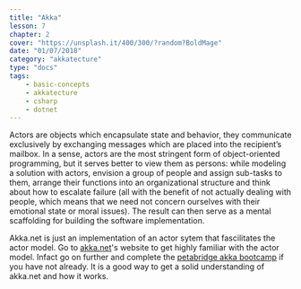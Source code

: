 ```yaml
---
title: "Akka"
lesson: 7
chapter: 2
cover: "https://unsplash.it/400/300/?random?BoldMage"
date: "01/07/2018"
category: "akkatecture"
type: "docs"
tags:
    - basic-concepts
    - akkatecture
    - csharp
    - dotnet
---
```

Actors are objects which encapsulate state and behavior, they communicate exclusively by exchanging messages which are placed into the recipient’s mailbox. In a sense, actors are the most stringent form of object-oriented programming, but it serves better to view them as persons: while modeling a solution with actors, envision a group of people and assign sub-tasks to them, arrange their functions into an organizational structure and think about how to escalate failure (all with the benefit of not actually dealing with people, which means that we need not concern ourselves with their emotional state or moral issues). The result can then serve as a mental scaffolding for building the software implementation.

Akka.net is just an implementation of an actor sytem that fascilitates the actor model. Go to [akka.net](https://getakka.net/)'s website to get highly familiar with the actor model. Infact go on further and complete the [petabridge akka bootcamp](https://github.com/petabridge/akka-bootcamp) if you have not already. It is a good way to get a solid understanding of akka.net and how it works.
